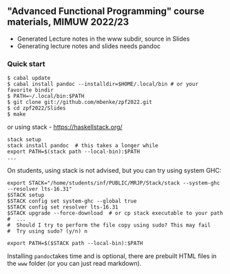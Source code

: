## "Advanced Functional Programming" course materials, MIMUW 2022/23

* Generated Lecture notes in the www subdir, source in Slides
* Generating lecture notes and slides needs pandoc

### Quick start

~~~~~
$ cabal update
$ cabal install pandoc --installdir=$HOME/.local/bin # or your favorite bindir
$ PATH=~/.local/bin:$PATH
$ git clone git://github.com/mbenke/zpf2022.git
$ cd zpf2022/Slides
$ make
~~~~~

or using stack - https://haskellstack.org/

~~~~
stack setup
stack install pandoc  # this takes a longer while
export PATH=$(stack path --local-bin):$PATH
...
~~~~

On students, using stack is not advised, but you can try using system GHC:

~~~~
export STACK="/home/students/inf/PUBLIC/MRJP/Stack/stack --system-ghc --resolver lts-16.31"
$STACK setup
$STACK config set system-ghc --global true
$STACK config set resolver lts-16.31
$STACK upgrade --force-download  # or cp stack executable to your path
#  ...
#  Should I try to perform the file copy using sudo? This may fail
#  Try using sudo? (y/n) n

export PATH=$($STACK path --local-bin):$PATH
~~~~

Installing `pandoc`takes time and is optional, there are prebuilt HTML files in the `www` folder (or you can just read markdown). 
